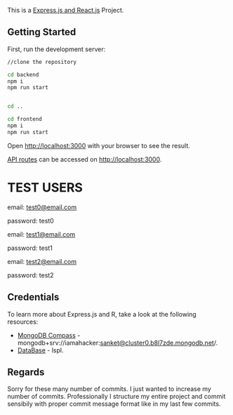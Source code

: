 This is a [Express.js and React.js](https://expressjs.com/) Project.

## Getting Started

First, run the development server:

```bash
//clone the repository

cd backend
npm i
npm run start


cd ..

cd frontend
npm i
npm run start
```

Open [http://localhost:3000](http://localhost:3000) with your browser to see the result.

[API routes](https://nextjs.org/docs/api-routes/introduction) can be accessed on [http://localhost:3000](http://localhost:3000).

# TEST USERS


email: test0@email.com

password: test0

email: test1@email.com

password: test1

email: test2@email.com

password: test2

## Credentials

To learn more about Express.js and R, take a look at the following resources:

- [MongoDB Compass]() - mongodb+srv://iamahacker:sanket@cluster0.b8l7zde.mongodb.net/.
- [DataBase]() - lspl.

## Regards

Sorry for these many number of commits. I just wanted to increase my number of commits. Professionally I structure my entire project and commit sensibily with proper commit message format like in my last few commits.